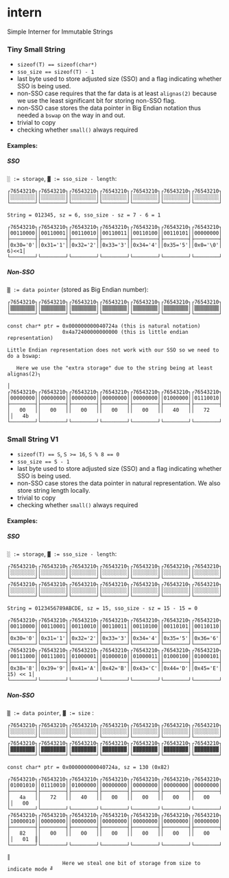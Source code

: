 # intern
Simple Interner for Immutable Strings

### Tiny Small String

- `sizeof(T) == sizeof(char*)`
- `sso_size == sizeof(T) - 1`
- last byte used to store adjusted size (SSO) and a flag indicating whether SSO is being used.
- non-SSO case requires that the far data is at least `alignas(2)` because we use the least significant bit for storing non-SSO flag.
- non-SSO case stores the data pointer in Big Endian notation thus needed a `bswap` on the way in and out.
- trivial to copy
- checking whether `small()` always required

#### Examples:
##### SSO
`░ := storage`, `▓ := sso_size - length`:

```
┌76543210┐┌76543210┐┌76543210┐┌76543210┐┌76543210┐┌76543210┐┌76543210┐┌76543210┐
│░░░░░░░░││░░░░░░░░││░░░░░░░░││░░░░░░░░││░░░░░░░░││░░░░░░░░││░░░░░░░░││▓▓▓▓▓▓▓0│
└────────┘└────────┘└────────┘└────────┘└────────┘└────────┘└────────┘└────────┘

String = 012345, sz = 6, sso_size - sz = 7 - 6 = 1

┌76543210┐┌76543210┐┌76543210┐┌76543210┐┌76543210┐┌76543210┐┌76543210┐┌76543210┐
│00110000││00110001││00110010││00110011││00110100││00110101││00000000││00000010│
├────────┤├────────┤├────────┤├────────┤├────────┤├────────┤├────────┤├────────┤
│0x30='0'││0x31='1'││0x32='2'││0x33='3'││0x34='4'││0x35='5'││0x0='\0'││(7-6)<<1│
└────────┘└────────┘└────────┘└────────┘└────────┘└────────┘└────────┘└────────┘
```

##### Non-SSO
`▒ := data pointer` (stored as Big Endian number):

```
┌76543210┐┌76543210┐┌76543210┐┌76543210┐┌76543210┐┌76543210┐┌76543210┐┌76543210┐
│▒▒▒▒▒▒▒▒││▒▒▒▒▒▒▒▒││▒▒▒▒▒▒▒▒││▒▒▒▒▒▒▒▒││▒▒▒▒▒▒▒▒││▒▒▒▒▒▒▒▒││▒▒▒▒▒▒▒▒││▒▒▒▒▒▒▒1│
└────────┘└────────┘└────────┘└────────┘└────────┘└────────┘└────────┘└────────┘

const char* ptr = 0x000000000040724a (this is natural notation)
                  0x4a72400000000000 (this is little endian representation)

Little Endian representation does not work with our SSO so we need to do a bswap:

   Here we use the "extra storage" due to the string being at least alignas(2)┐
                                                                              │
┌76543210┐┌76543210┐┌76543210┐┌76543210┐┌76543210┐┌76543210┐┌76543210┐┌76543210┐
│00000000││00000000││00000000││00000000││00000000││01000000││01110010││01001011│
├────────┤├────────┤├────────┤├────────┤├────────┤├────────┤├────────┤├────────┤
│   00   ││   00   ││   00   ││   00   ││   00   ││   40   ││   72   ││   4b   │
└────────┘└────────┘└────────┘└────────┘└────────┘└────────┘└────────┘└────────┘
```


### Small String V1

- `sizeof(T) == S`, `S >= 16`, `S % 8 == 0`
- `sso_size == S - 1`
- last byte used to store adjusted size (SSO) and a flag indicating whether SSO is being used.
- non-SSO case stores the data pointer in natural representation. We also store string length locally.
- trivial to copy
- checking whether `small()` always required

#### Examples:
##### SSO
`░ := storage`, `▓ := sso_size - length`:

```
┌76543210┐┌76543210┐┌76543210┐┌76543210┐┌76543210┐┌76543210┐┌76543210┐┌76543210┐
│░░░░░░░░││░░░░░░░░││░░░░░░░░││░░░░░░░░││░░░░░░░░││░░░░░░░░││░░░░░░░░││░░░░░░░░│
└────────┘└────────┘└────────┘└────────┘└────────┘└────────┘└────────┘└────────┘
┌76543210┐┌76543210┐┌76543210┐┌76543210┐┌76543210┐┌76543210┐┌76543210┐┌76543210┐
│░░░░░░░░││░░░░░░░░││░░░░░░░░││░░░░░░░░││░░░░░░░░││░░░░░░░░││░░░░░░░░││▓▓▓▓▓▓▓0│
└────────┘└────────┘└────────┘└────────┘└────────┘└────────┘└────────┘└────────┘

String = 0123456789ABCDE, sz = 15, sso_size - sz = 15 - 15 = 0

┌76543210┐┌76543210┐┌76543210┐┌76543210┐┌76543210┐┌76543210┐┌76543210┐┌76543210┐
│00110000││00110001││00110010││00110011││00110100││00110101││00110110││00110111│
├────────┤├────────┤├────────┤├────────┤├────────┤├────────┤├────────┤├────────┤
│0x30='0'││0x31='1'││0x32='2'││0x33='3'││0x34='4'││0x35='5'││0x36='6'││0x37='7'│
└────────┘└────────┘└────────┘└────────┘└────────┘└────────┘└────────┘└────────┘
┌76543210┐┌76543210┐┌76543210┐┌76543210┐┌76543210┐┌76543210┐┌76543210┐┌76543210┐
│00111000││00111001││01000001││01000010││01000011││01000100││01000101││00000000│
├────────┤├────────┤├────────┤├────────┤├────────┤├────────┤├────────┤├────────┤
│0x38='8'││0x39='9'││0x41='A'││0x42='B'││0x43='C'││0x44='D'││0x45='E'││(15-15) << 1│
└────────┘└────────┘└────────┘└────────┘└────────┘└────────┘└────────┘└────────┘
```

##### Non-SSO
`▒ := data pointer`, `▓ := size` :

```
┌76543210┐┌76543210┐┌76543210┐┌76543210┐┌76543210┐┌76543210┐┌76543210┐┌76543210┐
│░░░░░░░░││░░░░░░░░││░░░░░░░░││░░░░░░░░││░░░░░░░░││░░░░░░░░││░░░░░░░░││░░░░░░░░│
└────────┘└────────┘└────────┘└────────┘└────────┘└────────┘└────────┘└────────┘
┌76543210┐┌76543210┐┌76543210┐┌76543210┐┌76543210┐┌76543210┐┌76543210┐┌76543210┐
│▓▓▓▓▓▓▓▓││▓▓▓▓▓▓▓▓││▓▓▓▓▓▓▓▓││▓▓▓▓▓▓▓▓││▓▓▓▓▓▓▓▓││▓▓▓▓▓▓▓▓││▓▓▓▓▓▓▓▓││▓▓▓▓▓▓▓▓│
└────────┘└────────┘└────────┘└────────┘└────────┘└────────┘└────────┘└────────┘

const char* ptr = 0x000000000040724a, sz = 130 (0x82)

┌76543210┐┌76543210┐┌76543210┐┌76543210┐┌76543210┐┌76543210┐┌76543210┐┌76543210┐
│01001010││01110010││01000000││00000000││00000000││00000000││00000000││00000000│
├────────┤├────────┤├────────┤├────────┤├────────┤├────────┤├────────┤├────────┤
│   4a   ││   72   ││   40   ││   00   ││   00   ││   00   ││   00   ││   00   │
└────────┘└────────┘└────────┘└────────┘└────────┘└────────┘└────────┘└────────┘
┌76543210┐┌76543210┐┌76543210┐┌76543210┐┌76543210┐┌76543210┐┌76543210┐┌76543210┐
│10000010││00000000││00000000││00000000││00000000││00000000││00000000││00000001│
├────────┤├────────┤├────────┤├────────┤├────────┤├────────┤├────────┤├───────╫┤
│   82   ││   00   ││   00   ││   00   ││   00   ││   00   ││   00   ││   01  ║│
└────────┘└────────┘└────────┘└────────┘└────────┘└────────┘└────────┘└───────╫┘
                                                                              ║
                  Here we steal one bit of storage from size to indicate mode ╝
```

